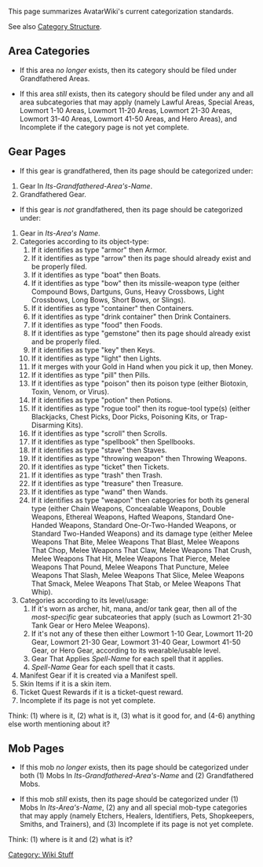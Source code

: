 This page summarizes AvatarWiki's current categorization standards.

See also [Category Structure](Category_Structure.md "wikilink").

## Area Categories

-   If this area *no longer* exists, then its category should be filed
    under Grandfathered Areas.

<!-- -->

-   If this area *still* exists, then its category should be filed under
    any and all area subcategories that may apply (namely Lawful Areas,
    Special Areas, Lowmort 1-10 Areas, Lowmort 11-20 Areas, Lowmort
    21-30 Areas, Lowmort 31-40 Areas, Lowmort 41-50 Areas, and Hero
    Areas), and Incomplete if the category page is not yet complete.

## Gear Pages

-   If this gear is grandfathered, then its page should be categorized
    under:

1.  Gear In *Its-Grandfathered-Area's-Name*.
2.  Grandfathered Gear.

-   If this gear is *not* grandfathered, then its page should be
    categorized under:

1.  Gear in *Its-Area's Name*.
2.  Categories according to its object-type:
    1.  If it identifies as type "armor" then Armor.
    2.  If it identifies as type "arrow" then its page should already
        exist and be properly filed.
    3.  If it identifies as type "boat" then Boats.
    4.  If it identifies as type "bow" then its missile-weapon type
        (either Compound Bows, Dartguns, Guns, Heavy Crossbows, Light
        Crossbows, Long Bows, Short Bows, or Slings).
    5.  If it identifies as type "container" then Containers.
    6.  If it identifies as type "drink container" then Drink
        Containers.
    7.  If it identifies as type "food" then Foods.
    8.  If it identifies as type "gemstone" then its page should already
        exist and be properly filed.
    9.  If it identifies as type "key" then Keys.
    10. If it identifies as type "light" then Lights.
    11. If it merges with your Gold in Hand when you pick it up, then
        Money.
    12. If it identifies as type "pill" then Pills.
    13. If it identifies as type "poison" then its poison type (either
        Biotoxin, Toxin, Venom, or Virus).
    14. If it identifies as type "potion" then Potions.
    15. If it identifies as type "rogue tool" then its rogue-tool
        type(s) (either Blackjacks, Chest Picks, Door Picks, Poisoning
        Kits, or Trap-Disarming Kits).
    16. If it identifies as type "scroll" then Scrolls.
    17. If it identifies as type "spellbook" then Spellbooks.
    18. If it identifies as type "stave" then Staves.
    19. If it identifies as type "throwing weapon" then Throwing
        Weapons.
    20. If it identifies as type "ticket" then Tickets.
    21. If it identifies as type "trash" then Trash.
    22. If it identifies as type "treasure" then Treasure.
    23. If it identifies as type "wand" then Wands.
    24. If it identifies as type "weapon" then categories for both its
        general type (either Chain Weapons, Concealable Weapons, Double
        Weapons, Ethereal Weapons, Hafted Weapons, Standard One-Handed
        Weapons, Standard One-Or-Two-Handed Weapons, or Standard
        Two-Handed Weapons) and its damage type (either Melee Weapons
        That Bite, Melee Weapons That Blast, Melee Weapons That Chop,
        Melee Weapons That Claw, Melee Weapons That Crush, Melee Weapons
        That Hit, Melee Weapons That Pierce, Melee Weapons That Pound,
        Melee Weapons That Puncture, Melee Weapons That Slash, Melee
        Weapons That Slice, Melee Weapons That Smack, Melee Weapons That
        Stab, or Melee Weapons That Whip).
3.  Categories according to its level/usage:
    1.  If it's worn as archer, hit, mana, and/or tank gear, then all of
        the *most-specific* gear subcateories that apply (such as
        Lowmort 21-30 Tank Gear or Hero Melee Weapons).
    2.  If it's not any of these then either Lowmort 1-10 Gear, Lowmort
        11-20 Gear, Lowmort 21-30 Gear, Lowmort 31-40 Gear, Lowmort
        41-50 Gear, or Hero Gear, according to its wearable/usable
        level.
    3.  Gear That Applies *Spell-Name* for each spell that it applies.
    4.  *Spell-Name* Gear for each spell that it casts.
4.  Manifest Gear if it is created via a Manifest spell.
5.  Skin Items if it is a skin item.
6.  Ticket Quest Rewards if it is a ticket-quest reward.
7.  Incomplete if its page is not yet complete.

Think: (1) where is it, (2) what is it, (3) what is it good for, and
(4-6) anything else worth mentioning about it?

## Mob Pages

-   If this mob *no longer* exists, then its page should be categorized
    under both (1) Mobs In *Its-Grandfathered-Area's-Name* and (2)
    Grandfathered Mobs.

<!-- -->

-   If this mob *still* exists, then its page should be categorized
    under (1) Mobs In *Its-Area's-Name*, (2) any and all special
    mob-type categories that may apply (namely Etchers, Healers,
    Identifiers, Pets, Shopkeepers, Smiths, and Trainers), and (3)
    Incomplete if its page is not yet complete.

Think: (1) where is it and (2) what is it?

[Category: Wiki Stuff](Category:_Wiki_Stuff "wikilink")
